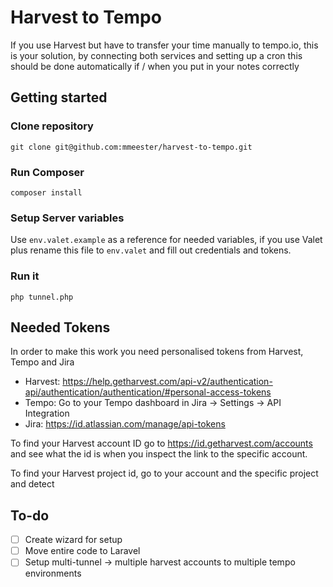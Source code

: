 # Harvest to Tempo

If you use Harvest but have to transfer your time manually to tempo.io, this is your solution, by connecting both services and setting up a cron this should be done automatically if / when you put in your notes correctly

## Getting started

### Clone repository

```shell
git clone git@github.com:mmeester/harvest-to-tempo.git
```

### Run Composer

```shell
composer install
```

### Setup Server variables
Use `env.valet.example` as a reference for needed variables, if you use Valet plus rename this file to `env.valet` and fill out credentials and tokens.

### Run it
```shell
php tunnel.php
```

## Needed Tokens

In order to make this work you need personalised tokens from Harvest, Tempo and Jira

- Harvest: https://help.getharvest.com/api-v2/authentication-api/authentication/authentication/#personal-access-tokens 
- Tempo: Go to your Tempo dashboard in Jira -> Settings -> API Integration
- Jira: https://id.atlassian.com/manage/api-tokens

To find your Harvest account ID go to https://id.getharvest.com/accounts and see what the id is when you inspect the link to the specific account.

To find your Harvest project id, go to your account and the specific project and detect

## To-do
- [ ] Create wizard for setup
- [ ] Move entire code to Laravel
- [ ] Setup multi-tunnel -> multiple harvest accounts to multiple tempo environments